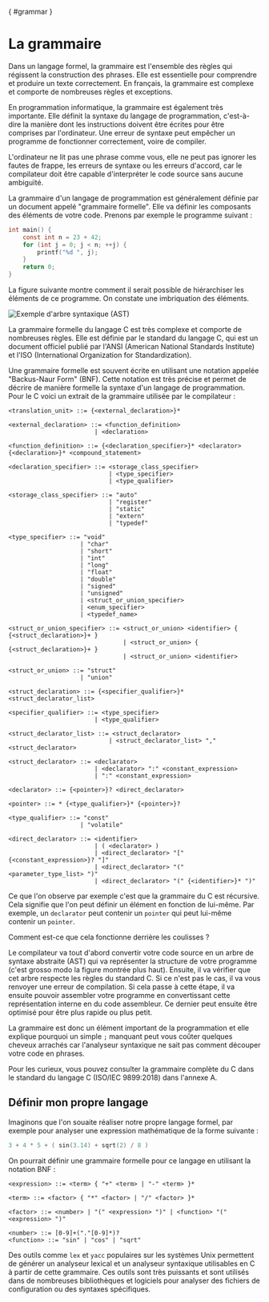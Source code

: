 [](){ #grammar }

# La grammaire

Dans un langage formel, la grammaire est l'ensemble des règles qui régissent la construction des phrases. Elle est essentielle pour comprendre et produire un texte correctement. En français, la grammaire est complexe et comporte de nombreuses règles et exceptions.

En programmation informatique, la grammaire est également très importante. Elle définit la syntaxe du langage de programmation, c'est-à-dire la manière dont les instructions doivent être écrites pour être comprises par l'ordinateur. Une erreur de syntaxe peut empêcher un programme de fonctionner correctement, voire de compiler.

L'ordinateur ne lit pas une phrase comme vous, elle ne peut pas ignorer les fautes de frappe, les erreurs de syntaxe ou les erreurs d'accord, car le compilateur doit être capable d'interpréter le code source sans aucune ambiguïté.

La grammaire d'un langage de programmation est généralement définie par un document appelé "grammaire formelle". Elle va définir les composants des éléments de votre code. Prenons par exemple le programme suivant :

```c
int main() {
    const int n = 23 + 42;
    for (int j = 0; j < n; ++j) {
        printf("%d ", j);
    }
    return 0;
}
```

La figure suivante montre comment il serait possible de hiérarchiser les éléments de ce programme. On constate une imbriquation des éléments.

![Exemple d'arbre syntaxique (AST)](/assets/images/parsing.drawio)

La grammaire formelle du langage C est très complexe et comporte de nombreuses règles. Elle est définie par le standard du langage C, qui est un document officiel publié par l'ANSI (American National Standards Institute) et l'ISO (International Organization for Standardization).

Une grammaire formelle est souvent écrite en utilisant une notation appelée "Backus-Naur Form" (BNF). Cette notation est très précise et permet de décrire de manière formelle la syntaxe d'un langage de programmation. Pour le C voici un extrait de la grammaire utilisée par le compilateur :

```text
<translation_unit> ::= {<external_declaration>}*

<external_declaration> ::= <function_definition>
                        | <declaration>

<function_definition> ::= {<declaration_specifier>}* <declarator> {<declaration>}* <compound_statement>

<declaration_specifier> ::= <storage_class_specifier>
                            | <type_specifier>
                            | <type_qualifier>

<storage_class_specifier> ::= "auto"
                            | "register"
                            | "static"
                            | "extern"
                            | "typedef"

<type_specifier> ::= "void"
                    | "char"
                    | "short"
                    | "int"
                    | "long"
                    | "float"
                    | "double"
                    | "signed"
                    | "unsigned"
                    | <struct_or_union_specifier>
                    | <enum_specifier>
                    | <typedef_name>

<struct_or_union_specifier> ::= <struct_or_union> <identifier> { {<struct_declaration>}+ }
                                | <struct_or_union> { {<struct_declaration>}+ }
                                | <struct_or_union> <identifier>

<struct_or_union> ::= "struct"
                    | "union"

<struct_declaration> ::= {<specifier_qualifier>}* <struct_declarator_list>

<specifier_qualifier> ::= <type_specifier>
                        | <type_qualifier>

<struct_declarator_list> ::= <struct_declarator>
                            | <struct_declarator_list> "," <struct_declarator>

<struct_declarator> ::= <declarator>
                        | <declarator> ":" <constant_expression>
                        | ":" <constant_expression>

<declarator> ::= {<pointer>}? <direct_declarator>

<pointer> ::= * {<type_qualifier>}* {<pointer>}?

<type_qualifier> ::= "const"
                    | "volatile"

<direct_declarator> ::= <identifier>
                        | ( <declarator> )
                        | <direct_declarator> "[" {<constant_expression>}? "]"
                        | <direct_declarator> "(" <parameter_type_list> ")"
                        | <direct_declarator> "(" {<identifier>}* ")"
```

Ce que l'on observe par exemple c'est que la grammaire du C est récursive. Cela signifie que l'on peut définir un élément en fonction de lui-même. Par exemple, un `declarator` peut contenir un `pointer` qui peut lui-même contenir un `pointer`.

Comment est-ce que cela fonctionne derrière les coulisses ?

Le compilateur va tout d'abord convertir votre code source en un arbre de syntaxe abstraite (AST) qui va représenter la structure de votre programme (c'est grosso modo la figure montrée plus haut). Ensuite, il va vérifier que cet arbre respecte les règles du standard C. Si ce n'est pas le cas, il va vous renvoyer une erreur de compilation. Si cela passe à cette étape, il va ensuite pouvoir assembler votre programme en convertissant cette représentation interne en du code assembleur. Ce dernier peut ensuite être optimisé pour être plus rapide ou plus petit.

La grammaire est donc un élément important de la programmation et elle explique pourquoi un simple `;` manquant peut vous coûter quelques cheveux arrachés car l'analyseur syntaxique ne sait pas comment découper votre code en phrases.

Pour les curieux, vous pouvez consulter la grammaire complète du C dans le standard du langage C (ISO/IEC 9899:2018) dans l'annexe A.

## Définir mon propre langage

Imaginons que l'on souaite réaliser notre propre langage formel, par exemple pour analyser une expression mathématique de la forme suivante :

```c
3 + 4 * 5 + ( sin(3.14) + sqrt(2) / 8 )
```

On pourrait définir une grammaire formelle pour ce langage en utilisant la notation BNF :

```text
<expression> ::= <term> { "+" <term> | "-" <term> }*

<term> ::= <factor> { "*" <factor> | "/" <factor> }*

<factor> ::= <number> | "(" <expression> ")" | <function> "(" <expression> ")"

<number> ::= [0-9]+("."[0-9]*)?
<function> ::= "sin" | "cos" | "sqrt"
```

Des outils comme `lex` et `yacc` populaires sur les systèmes Unix permettent de générer un analyseur lexical et un analyseur syntaxique utilisables en C à partir de cette grammaire. Ces outils sont très puissants et sont utilisés dans de nombreuses bibliothèques et logiciels pour analyser des fichiers de configuration ou des syntaxes spécifiques.